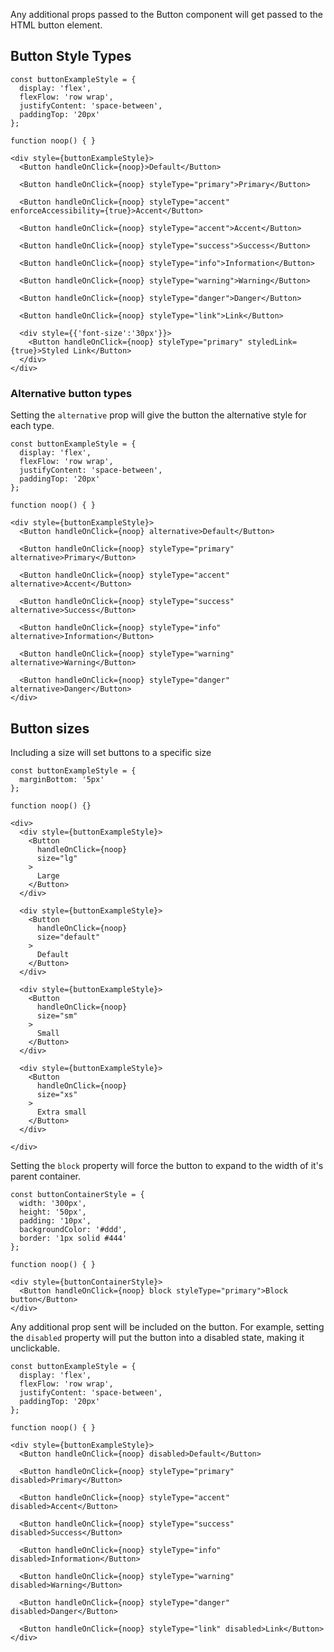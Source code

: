 Any additional props passed to the Button component will get passed to the HTML button element.

## Button Style Types

```
const buttonExampleStyle = {
  display: 'flex',
  flexFlow: 'row wrap',
  justifyContent: 'space-between',
  paddingTop: '20px'
};

function noop() { }

<div style={buttonExampleStyle}>
  <Button handleOnClick={noop}>Default</Button>

  <Button handleOnClick={noop} styleType="primary">Primary</Button>

  <Button handleOnClick={noop} styleType="accent" enforceAccessibility={true}>Accent</Button>

  <Button handleOnClick={noop} styleType="accent">Accent</Button>

  <Button handleOnClick={noop} styleType="success">Success</Button>

  <Button handleOnClick={noop} styleType="info">Information</Button>

  <Button handleOnClick={noop} styleType="warning">Warning</Button>

  <Button handleOnClick={noop} styleType="danger">Danger</Button>

  <Button handleOnClick={noop} styleType="link">Link</Button>

  <div style={{'font-size':'30px'}}>
    <Button handleOnClick={noop} styleType="primary" styledLink={true}>Styled Link</Button>
  </div>
</div>
```

### Alternative button types

Setting the `alternative` prop will give the button the alternative style for each type.

```
const buttonExampleStyle = {
  display: 'flex',
  flexFlow: 'row wrap',
  justifyContent: 'space-between',
  paddingTop: '20px'
};

function noop() { }

<div style={buttonExampleStyle}>
  <Button handleOnClick={noop} alternative>Default</Button>

  <Button handleOnClick={noop} styleType="primary" alternative>Primary</Button>

  <Button handleOnClick={noop} styleType="accent" alternative>Accent</Button>

  <Button handleOnClick={noop} styleType="success" alternative>Success</Button>

  <Button handleOnClick={noop} styleType="info" alternative>Information</Button>

  <Button handleOnClick={noop} styleType="warning" alternative>Warning</Button>

  <Button handleOnClick={noop} styleType="danger" alternative>Danger</Button>
</div>
```

## Button sizes

Including a size will set buttons to a specific size

```
const buttonExampleStyle = {
  marginBottom: '5px'
};

function noop() {}

<div>
  <div style={buttonExampleStyle}>
    <Button
      handleOnClick={noop}
      size="lg"
    >
      Large
    </Button>
  </div>

  <div style={buttonExampleStyle}>
    <Button
      handleOnClick={noop}
      size="default"
    >
      Default
    </Button>
  </div>

  <div style={buttonExampleStyle}>
    <Button
      handleOnClick={noop}
      size="sm"
    >
      Small
    </Button>
  </div>

  <div style={buttonExampleStyle}>
    <Button
      handleOnClick={noop}
      size="xs"
    >
      Extra small
    </Button>
  </div>

</div>
```

Setting the `block` property will force the button to expand to the width of it's parent container.

```
const buttonContainerStyle = {
  width: '300px',
  height: '50px',
  padding: '10px',
  backgroundColor: '#ddd',
  border: '1px solid #444'
};

function noop() { }

<div style={buttonContainerStyle}>
  <Button handleOnClick={noop} block styleType="primary">Block button</Button>
</div>

```

Any additional prop sent will be included on the button. For example, setting the `disabled` property will put the button into a disabled state, making it unclickable.

```
const buttonExampleStyle = {
  display: 'flex',
  flexFlow: 'row wrap',
  justifyContent: 'space-between',
  paddingTop: '20px'
};

function noop() { }

<div style={buttonExampleStyle}>
  <Button handleOnClick={noop} disabled>Default</Button>

  <Button handleOnClick={noop} styleType="primary" disabled>Primary</Button>

  <Button handleOnClick={noop} styleType="accent" disabled>Accent</Button>

  <Button handleOnClick={noop} styleType="success" disabled>Success</Button>

  <Button handleOnClick={noop} styleType="info" disabled>Information</Button>

  <Button handleOnClick={noop} styleType="warning" disabled>Warning</Button>

  <Button handleOnClick={noop} styleType="danger" disabled>Danger</Button>

  <Button handleOnClick={noop} styleType="link" disabled>Link</Button>
</div>


```
